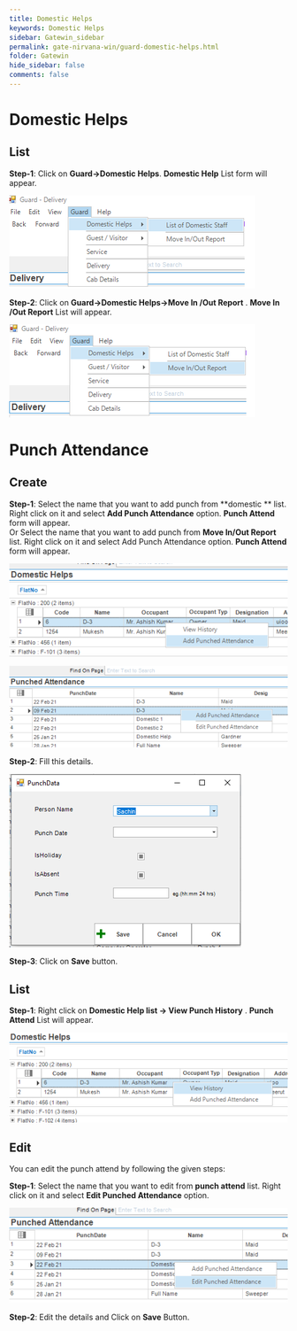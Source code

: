 ```yaml
---
title: Domestic Helps
keywords: Domestic Helps
sidebar: Gatewin_sidebar
permalink: gate-nirvana-win/guard-domestic-helps.html
folder: Gatewin
hide_sidebar: false
comments: false
---
```


# Domestic Helps

## List


**Step-1**:  Click on **Guard->Domestic Helps**. **Domestic Help** List form will appear.

![](/images/GuardDomesticHelpListwin.png)

**Step-2**:  Click on **Guard->Domestic Helps->Move In /Out Report** . **Move In /Out Report** List will appear.

![](/images/GuardMoveInOutReport.png)

# Punch Attendance

## Create

**Step-1**: Select the name that you want to add punch from **domestic ** list. Right click on it and select **Add Punch Attendance** option. **Punch Attend** form will appear.                     
                         Or
Select the name that you want to add punch from **Move In/Out Report** list. Right click on it and select Add Punch Attendance option. **Punch Attend** form will appear.  

![](/images/GuardPunchCreateSelectMenu1.png)

![](/images/GuardPunchCreateSelectMenu2.png)


**Step-2**: Fill this details.

![](/images/GuardPunchCreateSelectForm.png)

**Step-3**: Click on **Save** button.

## List

**Step-1**:  Right click on **Domestic Help list -> View Punch History** . **Punch Attend** List will appear.

![](/images/GuardPunchList.png)



## Edit

You can edit the punch attend by following the given steps:

**Step-1**: Select the name that you want to edit from **punch attend** list. Right click on it and select **Edit Punched Attendance** option.


![](/images/GuardPunchEdit.png)

**Step-2**: Edit the details and Click on **Save** Button.

